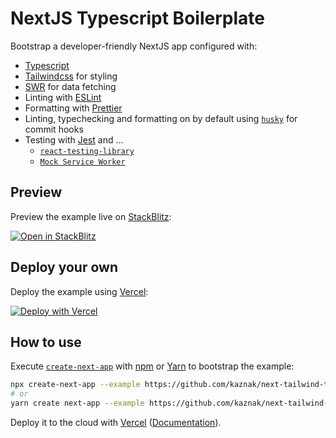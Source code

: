 # NextJS Typescript Boilerplate

Bootstrap a developer-friendly NextJS app configured with:

- [Typescript](https://www.typescriptlang.org/)
- [Tailwindcss](https://tailwindcss.com/) for styling
- [SWR](https://swr.vercel.app) for data fetching
- Linting with [ESLint](https://eslint.org/)
- Formatting with [Prettier](https://prettier.io/)
- Linting, typechecking and formatting on by default using [`husky`](https://github.com/typicode/husky) for commit hooks
- Testing with [Jest](https://jestjs.io/) and ...
  - [`react-testing-library`](https://testing-library.com/docs/react-testing-library/intro)
  - [`Mock Service Worker`](https://mswjs.io/)

## Preview

Preview the example live on [StackBlitz](http://stackblitz.com/):

[![Open in StackBlitz](https://developer.stackblitz.com/img/open_in_stackblitz.svg)](https://stackblitz.com/github.com/kaznak/next-tailwind-template)

## Deploy your own

Deploy the example using [Vercel](https://vercel.com):

[![Deploy with Vercel](https://vercel.com/button)](https://vercel.com/new/git/external?repository-url=https://github.com/kaznak/next-tailwind-template&project-name=next-tailwind-template&repository-name=next-tailwind-template)

## How to use

Execute [`create-next-app`](https://github.com/vercel/next.js/tree/canary/packages/create-next-app) with [npm](https://docs.npmjs.com/cli/init) or [Yarn](https://yarnpkg.com/lang/en/docs/cli/create/) to bootstrap the example:

```bash
npx create-next-app --example https://github.com/kaznak/next-tailwind-template next-tailwind-template
# or
yarn create next-app --example https://github.com/kaznak/next-tailwind-template next-tailwind-template
```

Deploy it to the cloud with [Vercel](https://vercel.com/new) ([Documentation](https://nextjs.org/docs/deployment)).

